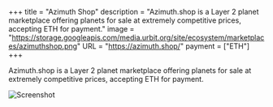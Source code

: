 +++
title = "Azimuth Shop"
description = "Azimuth.shop is a Layer 2 planet marketplace offering planets for sale at extremely competitive prices, accepting ETH for payment."
image = "https://storage.googleapis.com/media.urbit.org/site/ecosystem/marketplaces/azimuthshop.png"
URL = "https://azimuth.shop/"
payment = ["ETH"]
+++

Azimuth.shop is a Layer 2 planet marketplace offering planets for sale at extremely competitive prices, accepting ETH for payment.

![Screenshot](https://storage.googleapis.com/media.urbit.org/site/ecosystem/marketplaces/azimuth-screenshot.jpg)